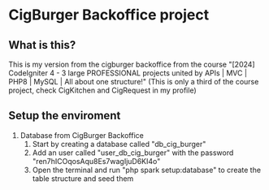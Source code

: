 # CigBurger Backoffice project

## What is this?

This is my version from the cigburger backoffice from the course "[2024] CodeIgniter 4 - 3 large PROFESSIONAL projects united by APIs | MVC | PHP8 | MySQL | All about one structure!" (This is only a third of the course project, check CigKitchen and CigRequest in my profile)

## Setup the enviroment

1. Database from CigBurger Backoffice
    1. Start by creating a database called "db_cig_burger"
    2. Add an user called "user_db_cig_burger" with the password "ren7hICOqosAqu8Es7wagIjuD6KI4o"
    3. Open the terminal and run "php spark setup:database" to create the table structure and seed them